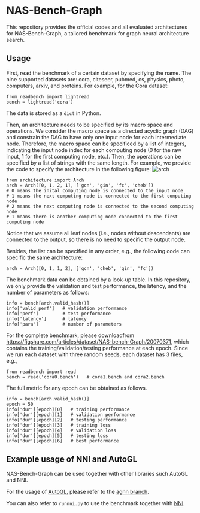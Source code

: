 # NAS-Bench-Graph

This repository provides the official codes and all evaluated architectures for NAS-Bench-Graph, a tailored benchmark for graph neural architecture search.


## Usage 
First, read the benchmark of a certain dataset by specifying the name. The nine supported datasets are: cora, citeseer, pubmed, cs, physics, photo, computers, arxiv, and proteins. For example, for the Cora dataset:
```
from readbench import lightread
bench = lightread('cora')
```
The data is stored as a `dict` in Python.

Then, an architecture needs to be specified by its macro space and operations.
We consider the macro space as a directed acyclic graph (DAG) and constrain the DAG to have only one input node for each intermediate node. Therefore, the macro space can be specificed by a list of integers, indicating the input node index for each computing node (0 for the raw input, 1 for the first computing node, etc.). Then, the operations can be specified by a list of strings with the same length. For example, we provide the code to specify the architecture in the following figure:
![arch](https://user-images.githubusercontent.com/17705534/173767528-eda1bc64-f4d8-4da1-a0e9-8470f55ccc6a.png)

```
from architecture import Arch
arch = Arch([0, 1, 2, 1], ['gcn', 'gin', 'fc', 'cheb'])
# 0 means the inital computing node is connected to the input node
# 1 means the next computing node is connected to the first computing node
# 2 means the next computing node is connected to the second computing node 
# 1 means there is another computing node connected to the first computing node
```

Notice that we assume all leaf nodes (i.e., nodes without descendants) are connected to the output, so there is no need to specific the output node. 

Besides, the list can be specified in any order, e.g., the following code can specific the same architecture:
```
arch = Arch([0, 1, 1, 2], ['gcn', 'cheb', 'gin', 'fc'])
```

The benchmark data can be obtained by a look-up table. In this repository, we only provide the validation and test performance, the latency, and the number of parameters as follows:

```
info = bench[arch.valid_hash()]
info['valid_perf']   # validation performance
info['perf']         # test performance
info['latency']      # latency
info['para']         # number of parameters
```

For the complete benchmark, please downloadfrom https://figshare.com/articles/dataset/NAS-bench-Graph/20070371, which contains the training/validation/testing performance at each epoch. Since we run each dataset with three random seeds, each dataset has 3 files, e.g.,

```
from readbench import read
bench = read('cora0.bench')   # cora1.bench and cora2.bench 
```

The full metric for any epoch can be obtained as follows.
```
info = bench[arch.valid_hash()]
epoch = 50
info['dur'][epoch][0]   # training performance
info['dur'][epoch][1]   # validation performance
info['dur'][epoch][2]   # testing performance
info['dur'][epoch][3]   # training loss
info['dur'][epoch][4]   # validation loss
info['dur'][epoch][5]   # testing loss
info['dur'][epoch][6]   # best performance
```

## Example usage of NNI and AutoGL
NAS-Bench-Graph can be used together with other libraries such AutoGL and NNI.

For the usage of [AutoGL](https://github.com/THUMNLab/AutoGL), please refer to the [agnn branch](https://github.com/THUMNLab/AutoGL/tree/agnn).

You can also refer to `runnni.py` to use the benchmark together with [NNI](https://github.com/microsoft/nni/).